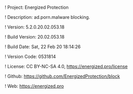 ! Project: Energized Protection

! Description: ad.porn.malware blocking.

! Version: 5.2.0.20.02.053.18

! Build Version: 20.02.053.18

! Build Date: Sat, 22 Feb 20 18:14:26

! Version Code: 0531814

! License: CC BY-NC-SA 4.0, https://energized.pro/license

! Github: https://github.com/EnergizedProtection/block

! Web: https://energized.pro
